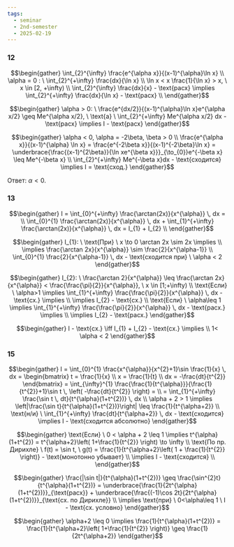 ```yaml
---
tags:
  - seminar
  - 2nd-semester
  - 2025-02-19
---
```


### 12

$$\begin{gather}
\int_{2}^{\infty} \frac{e^{\alpha x}}{(x-1)^{\alpha}\ln x} \\
\alpha = 0 : \ \int_{2}^{+\infty} \frac{dx}{\ln x} \\
\ln x < x \frac{1}{\ln x} > x, \ x \in [2, +\infty) \\
\int_{2}^{\infty} \frac{dx}{x} - \text{расх} \implies \int_{2}^{+\infty} \frac{dx}{\ln x} - \text{расх} \\
\end{gather}$$

$$\begin{gather}
\alpha > 0: \ \frac{e^{dx/2}}{(x-1)^{\alpha}\ln x}e^{\alpha x/2} \geq Me^{\alpha x/2}, \ \text{а} \ \int_{2}^{+\infty} Me^{\alpha x/2} dx - \text{расх} \implies I - \text{расх}
\end{gather}$$

$$\begin{gather}
\alpha < 0, \alpha = -2\beta, \beta > 0 \\
\frac{e^{\alpha x}}{(x-1)^{\alpha} \ln x} = \frac{e^{-2\beta x}}{(x-1)^{-2\beta}\ln x} = \underbrace{\frac{(x-1)^{2\beta}}{\ln xe^{\beta x}}}_{\to_{0}}e^{-\beta x} \leq Me^{-\beta x} \\
\int_{2}^{+\infty} Me^{-\beta x}dx  - \text{сходится}  \implies I = \text{сход.}
\end{gather}$$

Ответ: $\alpha < 0$.

### 13

$$\begin{gather}
I = \int_{0}^{+\infty} \frac{\arctan(2x)}{x^{\alpha}} \, dx = \\
\int_{0}^{1} \frac{\arctan(2x)}{x^{\alpha}} \, dx + \int_{1}^{+\infty} \frac{\arctan(2x)}{x^{\alpha}} \, dx = I_{1} + I_{2} \\
\end{gather}$$

$$\begin{gather}
I_{1}: \ \text{При} \ x \to 0 \arctan 2x \sim 2x \implies \\
\implies \frac{\arctan 2x}{x^{\alpha}} \sim \frac{2}{x^{\alpha-1}} \\
\int_{0}^{1} \frac{2}{x^{\alpha-1}} \, dx - \text{сходится при} \ \alpha < 2
\end{gather}$$

$$\begin{gather}
I_{2}: \ \frac{\arctan 2}{x^{\alpha}} \leq \frac{\arctan 2x}{x^{\alpha}} < \frac{\frac{\pi}{2}}{x^{\alpha}}, \ x \in [1;+\infty) \\
\text{Если} \ \alpha>1 \implies \int_{1}^{+\infty} \frac{\frac{\pi}{2}}{x^{\alpha}} \, dx  - \text{сх.} \implies \\
\implies I_{2} - \text{сх.} \\
\text{Если} \ \alpha\leq 1 \implies \int_{1}^{+\infty} \frac{\frac{\pi}{2}}{x^{\alpha}} \, dx  - \text{расх.} \implies \\
\implies I_{2} - \text{расх.}
\end{gather}$$

$$\begin{gather}
I - \text{сх.} \iff I_{1} + I_{2} - \text{сх.} \implies \\
1< \alpha < 2
\end{gather}$$

### 15

$$\begin{gather}
I = \int_{0}^{1} \frac{x^{\alpha}}{x^{2}+1}\sin \frac{1}{x} \, dx  = \begin{bmatrix}
t = \frac{1}{x} \\
x = \frac{1}{t} \\
dx = -\frac{dt}{t^{2}}
\end{bmatrix} = \int_{\infty}^{1} \frac{\frac{1}{t^{\alpha}}}{\frac{1}{t^{2}}+1}\sin t \, \left( -\frac{dt}{t^{2}} \right) = \\
= \int_{1}^{+\infty} \frac{\sin t \, dt}{t^{\alpha}(1+t^{2})} \, dx \\
\alpha + 2 > 1 \implies \left|\frac{\sin t}{t^{\alpha}(1+t^{2})}\right| \leq \frac{1}{t^{\alpha+2}} \\
\text{н/и} \ \int_{1}^{+\infty} \frac{dt}{t^{\alpha+2}}  \, dx  - \text{сходится} \implies I - \text{сходится абсолютно}
\end{gather}$$

$$\begin{gather}
\text{Если} \ 0 < \alpha + 2 \leq 1 \implies t^{\alpha}(1+t^{2}) = t^{\alpha+2}\left( 1+\frac{1}{t^{2}} \right) \to \infty \\
\text{По пр. Дирихле} \ f(t) = \sin t, \ g(t) = \frac{1}{t^{\alpha+2}\left( 1 + \frac{1}{t^{2}} \right)} - \text{монотонно убывает} \\
\implies I - \text{сходится} \\
\end{gather}$$

$$\begin{gather}
\frac{|\sin t|}{t^{\alpha}(1+t^{2})} \geq \frac{\sin^{2}t}{t^{\alpha}(1+t^{2})} = \underbrace{\frac{1}{2t^{\alpha}(1+t^{2})}}_{\text{расх}} + \underbrace{\frac{(-1)\cos 2t}{2t^{\alpha}(1+t^{2})}}_{\text{сх. по Дирихле}} \\
\implies \text{при} \ 0<\alpha\leq 1 \ I - \text{сх. условно}
\end{gather}$$

$$\begin{gather}
\alpha+2 \leq 0 \implies \frac{1}{t^{\alpha}(1+t^{2})} = \frac{1}{t^{\alpha+2}\left( 1+\frac{1}{t^{2}} \right)} \geq \frac{1}{2t^{\alpha+2}}
\end{gather}$$